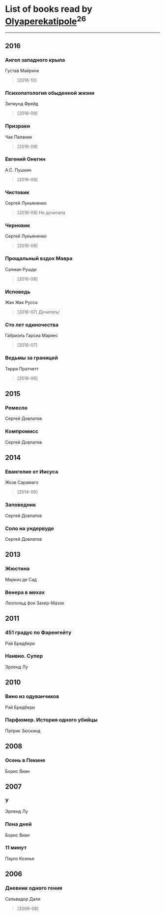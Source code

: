 # List of books read by [Olyaperekatipole](http://vk.com/id1236741)<sup>26</sup>
---

## 2016

### Ангел западного крыла
Густав Майринк
> [2016-10] 


### Психопатология обыденной жизни
Зигмунд Фрейд
> [2016-09] 


### Призраки
Чак Паланик
> [2016-09] 


### Евгений Онегин
А.С. Пушкин
> [2016-09] 


### Чистовик
Сергей Лукьяненко
> [2016-08] Не дочитала


### Черновик
Сергей Лукьяненко
> [2016-08] 


### Прощальный вздох Мавра
Салман Рушди
> [2016-08] 


### Исповедь
Жан Жак Руссо
> [2016-07] Дочитать!


### Сто лет одиночества
Габриэль Гарсиа Маркес
> [2016-07] 


### Ведьмы за границей
Терри Пратчетт
> [2016-06] 



## 2015

### Ремесло
Сергей Довлатов


### Компромисс
Сергей Довлатов



## 2014

### Евангелие от Иисуса
Жозе Сарамаго
> [2014-09] 


### Заповедник
Сергей Довлатов


### Соло на ундервуде
Сергей Довлатов



## 2013

### Жюстина
Маркиз де Сад


### Венера в мехах
Леопольд фон Захер-Мазох



## 2011

### 451 градус по Фаренгейту
Рэй Бредбери


### Наивно. Супер
Эрленд Лу



## 2010

### Вино из одуванчиков
Рэй Бредбери


### Парфюмер. История одного убийцы
Патрик Зюскинд



## 2008

### Осень в Пекине
Борис Виан



## 2007

### У
Эрленд Лу


### Пена дней
Борис Виан


### 11 минут
Пауло Коэлье



## 2006

### Дневник одного гения
Сальвадор Дали
> [2006-08] 



